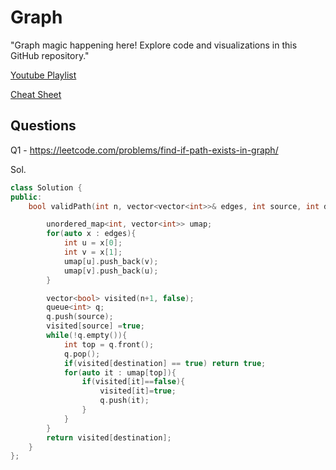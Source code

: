 
# Graph

"Graph magic happening here! Explore code and visualizations in this GitHub repository."



[ Youtube Playlist ](https://www.youtube.com/watch?v=Y_0-AmbC0Ig&list=PLzjZaW71kMwSrxEtvK5uQnfNQ9UjGGzA-)

[ Cheat Sheet ](https://cheatography.com/hackin7/cheat-sheets/c-graph-theory-sample/pdf/)


## Questions
Q1 - https://leetcode.com/problems/find-if-path-exists-in-graph/

Sol.
```cpp
class Solution {
public:
    bool validPath(int n, vector<vector<int>>& edges, int source, int destination) {

        unordered_map<int, vector<int>> umap;
        for(auto x : edges){
            int u = x[0];
            int v = x[1];
            umap[u].push_back(v);
            umap[v].push_back(u);
        }

        vector<bool> visited(n+1, false);
        queue<int> q;
        q.push(source);
        visited[source] =true;
        while(!q.empty()){
            int top = q.front();
            q.pop();
            if(visited[destination] == true) return true;
            for(auto it : umap[top]){
                if(visited[it]==false){
                    visited[it]=true;
                    q.push(it);
                }
            }
        }
        return visited[destination];
    }
};
```

